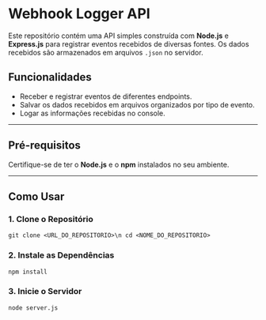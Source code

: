 # Webhook Logger API  

Este repositório contém uma API simples construída com **Node.js** e **Express.js** para registrar eventos recebidos de diversas fontes. Os dados recebidos são armazenados em arquivos `.json` no servidor.

## Funcionalidades  

- Receber e registrar eventos de diferentes endpoints.
- Salvar os dados recebidos em arquivos organizados por tipo de evento.
- Logar as informações recebidas no console.

---

## Pré-requisitos  

Certifique-se de ter o **Node.js** e o **npm** instalados no seu ambiente.  

---

## Como Usar  

### 1. Clone o Repositório  
`git clone <URL_DO_REPOSITORIO>\n
cd <NOME_DO_REPOSITORIO>`

### 2. Instale as Dependências  

`npm install`

### 3. Inicie o Servidor 

`node server.js`
